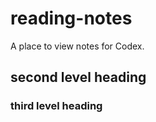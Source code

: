 # reading-notes
A place to view notes for Codex.
<h2>second level heading</h2>
<h3>third level heading</h3>
